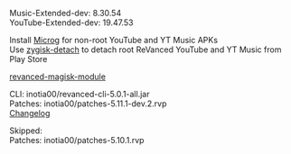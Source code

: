 Music-Extended-dev: 8.30.54  
YouTube-Extended-dev: 19.47.53  

Install [Microg](https://github.com/ReVanced/GmsCore/releases) for non-root YouTube and YT Music APKs  
Use [zygisk-detach](https://github.com/j-hc/zygisk-detach) to detach root ReVanced YouTube and YT Music from Play Store  

[revanced-magisk-module](https://github.com/j-hc/revanced-magisk-module)
  
CLI: inotia00/revanced-cli-5.0.1-all.jar  
Patches: inotia00/patches-5.11.1-dev.2.rvp  
[Changelog](https://github.com/inotia00/revanced-patches/releases/tag/v5.11.1-dev.2)  

Skipped:  
Patches: inotia00/patches-5.10.1.rvp      
